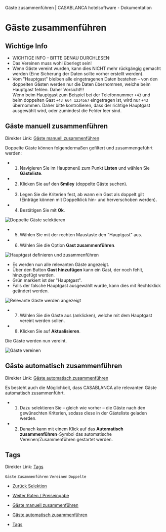 Gäste zusammenführen | CASABLANCA hotelsoftware - Dokumentation

# Gäste zusammenführen

## Wichtige Info
* WICHTIGE INFO – BITTE GENAU DURCHLESEN:
* Das Vereinen muss wohl überlegt sein!
* Wenn Gäste vereint wurden, kann dies NICHT mehr rückgängig gemacht werden (Eine Sicherung der Daten sollte vorher erstellt werden).
* Vom "Hauptgast" bleiben alle eingetragenen Daten bestehen – von den doppelten Gästen werden nur die Daten übernommen, welche beim Hauptgast fehlen. Daher Vorsicht!!!  
  Wenn beim Hauptgast zum Beispiel bei der Telefonnummer `+43` und beim doppelten Gast `+43 664 1234567` eingetragen ist, wird nur `+43` übernommen. Daher bitte kontrollieren, dass der richtige Hauptgast ausgewählt wird, oder zumindest die Felder leer sind.

## Gäste manuell zusammenführen
Direkter Link: [Gäste manuell zusammenführen](https://docs.casablanca.at/desktop/guest_profile/guest_duplicates/#gäste-manuell-zusammenführen "Direkter Link zu Gäste manuell zusammenführen")

Doppelte Gäste können folgendermaßen gefiltert und zusammengeführt werden:
* 1. Navigieren Sie im Hauptmenü zum Punkt **Listen** und wählen Sie **Gästeliste**.
* 2. Klicken Sie auf den **Smiley** (doppelte Gäste suchen).
* 3. Legen Sie die Kriterien fest, ab wann ein Gast als doppelt gilt (Einträge können mit Doppelklick hin- und herverschoben werden).
* 4. Bestätigen Sie mit **Ok**.  

![Doppelte Gäste selektieren](https://docs.casablanca.at/assets/images/selection-6168ab80da7103c2caa353c911aa794e.png "Doppelte Gäste selektieren")

* 5. Wählen Sie mit der rechten Maustaste den "Hauptgast" aus.
* 6. Wählen Sie die Option **Gast zusammenführen**.  

![Hauptgast definieren und zusammenführen](https://docs.casablanca.at/assets/images/define_mainguest-af1eed60ffe632794a369c229e82f481.png "Hauptgast definieren und zusammenführen")

* Es werden nun alle relevanten Gäste angezeigt.
* Über den Button **Gast hinzufügen** kann ein Gast, der noch fehlt, hinzugefügt werden.
* Grün markiert ist der "Hauptgast".
* Falls der falsche Hauptgast ausgewählt wurde, kann dies mit Rechtsklick geändert werden.  

![Relevante Gäste werden angezeigt](https://docs.casablanca.at/assets/images/show_guests-025879660fc1182adea90bfd7e9f58f5.png "Relevante Gäste werden angezeigt")

* 7. Wählen Sie die Gäste aus (anklicken), welche mit dem Hauptgast vereint werden sollen.
* 8. Klicken Sie auf **Aktualisieren**.  

Die Gäste werden nun vereint.

![Gäste vereinen](https://docs.casablanca.at/assets/images/migrate-45180c74a0b08c024ea73b245c0534ef.png "Gäste vereinen")

## Gäste automatisch zusammenführen
Direkter Link: [Gäste automatisch zusammenführen](https://docs.casablanca.at/desktop/guest_profile/guest_duplicates/#gäste-automatisch-zusammenführen "Direkter Link zu Gäste automatisch zusammenführen")

Es besteht auch die Möglichkeit, dass CASABLANCA alle relevanten Gäste automatisch zusammenführt.
* 1. Dazu selektieren Sie – gleich wie vorher – die Gäste nach den gewünschten Kriterien, sodass diese in der Gästeliste geladen werden.
* 2. Danach kann mit einem Klick auf das **Automatisch zusammenführen**-Symbol das automatische Vereinen/Zusammenführen gestartet werden.

## Tags
Direkter Link: [Tags](https://docs.casablanca.at/desktop/guest_profile/guest_duplicates/#tags "Direkter Link zu Tags")

`Gäste` `Zusammenführen` `Vereinen` `Doppelte`

* [Zurück Selektion](https://docs.casablanca.at/desktop/guest_profile/selection)
* [Weiter Raten / Preiseingabe](https://docs.casablanca.at/desktop/raten/)

* [Gäste manuell zusammenführen](https://docs.casablanca.at/desktop/guest_profile/guest_duplicates/#gäste-manuell-zusammenführen)
* [Gäste automatisch zusammenführen](https://docs.casablanca.at/desktop/guest_profile/guest_duplicates/#gäste-automatisch-zusammenführen)
* [Tags](https://docs.casablanca.at/desktop/guest_profile/guest_duplicates/#tags)